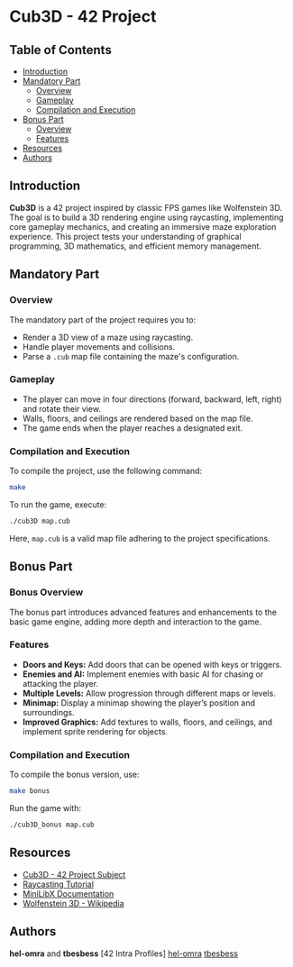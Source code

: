 # Cub3D - 42 Project

## Table of Contents
- [Introduction](#introduction)
- [Mandatory Part](#mandatory-part)
  - [Overview](#overview)
  - [Gameplay](#gameplay)
  - [Compilation and Execution](#compilation-and-execution)
- [Bonus Part](#bonus-part)
  - [Overview](#bonus-overview)
  - [Features](#bonus-features)
- [Resources](#resources)
- [Authors](#authors)

## Introduction
**Cub3D** is a 42 project inspired by classic FPS games like Wolfenstein 3D. The goal is to build a 3D rendering engine using raycasting, implementing core gameplay mechanics, and creating an immersive maze exploration experience. This project tests your understanding of graphical programming, 3D mathematics, and efficient memory management.

## Mandatory Part

### Overview
The mandatory part of the project requires you to:
- Render a 3D view of a maze using raycasting.
- Handle player movements and collisions.
- Parse a `.cub` map file containing the maze's configuration.

### Gameplay
- The player can move in four directions (forward, backward, left, right) and rotate their view.
- Walls, floors, and ceilings are rendered based on the map file.
- The game ends when the player reaches a designated exit.

### Compilation and Execution
To compile the project, use the following command:

```bash
make
```

To run the game, execute:

```bash
./cub3D map.cub
```

Here, `map.cub` is a valid map file adhering to the project specifications.

## Bonus Part

### Bonus Overview
The bonus part introduces advanced features and enhancements to the basic game engine, adding more depth and interaction to the game.

### Features
- **Doors and Keys:** Add doors that can be opened with keys or triggers.
- **Enemies and AI:** Implement enemies with basic AI for chasing or attacking the player.
- **Multiple Levels:** Allow progression through different maps or levels.
- **Minimap:** Display a minimap showing the player’s position and surroundings.
- **Improved Graphics:** Add textures to walls, floors, and ceilings, and implement sprite rendering for objects.

### Compilation and Execution
To compile the bonus version, use:

```bash
make bonus
```

Run the game with:

```bash
./cub3D_bonus map.cub
```

## Resources
- [Cub3D - 42 Project Subject](https://projects.intra.42.fr/projects/cub3d)
- [Raycasting Tutorial](https://lodev.org/cgtutor/raycasting.html)
- [MiniLibX Documentation](https://harm-smith.github.io/42-graphics/)
- [Wolfenstein 3D - Wikipedia](https://en.wikipedia.org/wiki/Wolfenstein_3D)

## Authors
**hel-omra** and **tbesbess**
[42 Intra Profiles]
[hel-omra](https://profile.intra.42.fr/users/hel-omra)
[tbesbess](https://profile.intra.42.fr/users/tbesbess)
